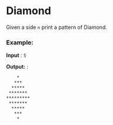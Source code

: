 # Diamond

Given a side `n` print a pattern of Diamond.

### Example:
**Input** : `5`

**Output:** :

```
    *
   ***
  *****
 *******
*********
 *******
  *****
   ***
    *
```
